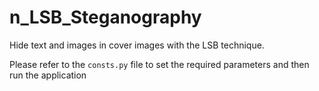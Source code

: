 # n_LSB_Steganography
Hide text and images in cover images with the LSB technique.  

Please refer to the `consts.py` file to set the required parameters and then run the application
